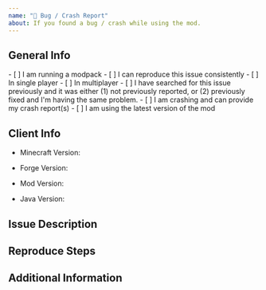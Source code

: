 ```yaml
---
name: "🐛 Bug / Crash Report"
about: If you found a bug / crash while using the mod.
---
```

<!-- Thank you for filing a bug report. Please be make sure to fill out the required information specified in the template. -->
<!-- Do not delete the template, failure to fill in the template will result in the issue being marked "invalid" -->
<!-- Also be sure to include a appropriate title for your issue!
<!-->
<!-- GENERAL INFO - Please check the fitting checkboxes.
<!-- To tick the checkboxes replace the "[ ]" with "[x]". -->
## General Info
<!-->
- [ ] I am running a modpack
- [ ] I can reproduce this issue consistently
     - [ ] In single player
     - [ ] In multiplayer
- [ ] I have searched for this issue previously and it was either (1) not previously reported, or (2) previously fixed and I'm having the same problem.
- [ ] I am crashing and can provide my crash report(s)
- [ ] I am using the latest version of the mod
<!-->
<!-- If your issue matches AT LEAST 2 of the criteria above or 1 of the below, continue. -->

<!-- PLEASE FILL IN THE CLIENT INFO -->
<!-- Client Info -->
## Client Info
* Minecraft Version:

* Forge Version: 
* Mod Version: 
* Java Version: 

<!-- ISSUE DESCRIPTION - Please describe the issue in detail. -->
## Issue Description


<!-- REPRODUCE STEPS - Please describe how I can reproduce this issue below ## Reproduce Steps. -->
## Reproduce Steps

<!-- ADDITIONAL INFORMATION - Please post any crash reports, screenshots, etc. here. (use Pastebin or Imgur accordingly) -->
<!-- Please put crash reports onto pastebin, -->
<!-- You can do so by going to Pastebin.com and copying and pasting the crashlog onto there and then clicking "Create New Paste" -->
<!-- And then copying the link it puts you on to the Additional Information section-->
<!-->
<!-- For screenshots please use Imgur, -->
<!-- You can do so by going to Imgur.com and dragging the images onto there. -->
<!-- When they're done uploading you can copy the link to the image / album to the Additional Information section-->
## Additional Information

